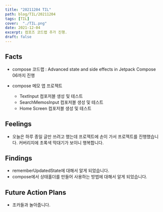 ```yaml
---
title: "20211204 TIL"
path: blog/TIL/20211204
tags: [TIL]
cover:  "./TIL.png"
date: 2021-12-04
excerpt: 컴포즈 코드랩 추가 진행.
draft: false
---
```


## Facts

* compose 코드랩 : Advanced state and side effects in Jetpack Compose 06까지 진행 
  
* compose 메모 앱 프로젝트 
  * TextInput 컴포저블 생성 및 테스트 
  * SearchMemosInput 컴포저블 생성 및 테스트 
  * Home Screen 컴포저블 생성 및 테스트 


## Feelings

* 오늘은 하루 종일 글만 쓰려고 했는데 프로젝트에 손이 가서 프로젝트를 진행했습니다. 커버리지에 초록색 막대기가 보이니 행복합니다.


## Findings

* rememberUpdatedState에 대해서 알게 되었습니다.
* compose에서 상태홀더를 만들어 사용하는 방법에 대해서 알게 되었습니다.


## Future Action Plans
* 조카들과 놀아줍니다. 


















